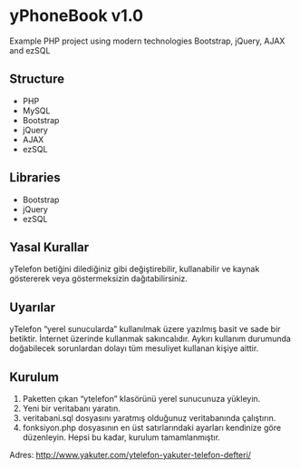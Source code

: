 yPhoneBook v1.0
========

Example PHP project using modern technologies Bootstrap, jQuery, AJAX and ezSQL

## Structure
* PHP
* MySQL
* Bootstrap
* jQuery
* AJAX
* ezSQL

## Libraries
* Bootstrap
* jQuery
* ezSQL

## Yasal Kurallar
yTelefon betiğini dilediğiniz gibi değiştirebilir, kullanabilir ve kaynak göstererek veya göstermeksizin dağıtabilirsiniz.

## Uyarılar
yTelefon “yerel sunucularda” kullanılmak üzere yazılmış basit ve sade bir betiktir. İnternet üzerinde kullanmak sakıncalıdır. Aykırı kullanım durumunda doğabilecek sorunlardan dolayı tüm mesuliyet kullanan kişiye aittir.

## Kurulum
1. Paketten çıkan “ytelefon” klasörünü yerel sunucunuza yükleyin.
1. Yeni bir veritabanı yaratın.
2. veritabani.sql dosyasını yaratmış olduğunuz veritabanında çalıştırın.
3. fonksiyon.php dosyasının en üst satırlarındaki ayarları kendinize göre düzenleyin.
Hepsi bu kadar, kurulum tamamlanmıştır.

Adres: http://www.yakuter.com/ytelefon-yakuter-telefon-defteri/

